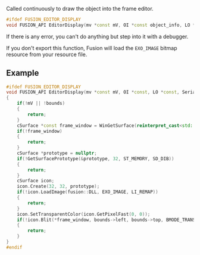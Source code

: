 Called continuously to draw the object into the frame editor.
```cpp
#ifdef FUSION_EDITOR_DISPLAY
void FUSION_API EditorDisplay(mv *const mV, OI *const object_info, LO *const level_object, SerializedEditData *serialized_edit_data, RECT *const bounds) noexcept
```
If there is any error, you can't do anything but step into it with a debugger.

If you don't export this function, Fusion will load the `EXO_IMAGE` bitmap resource from your resource file.

## Example
```cpp
#ifdef FUSION_EDITOR_DISPLAY
void FUSION_API EditorDisplay(mv *const mV, OI *const, LO *const, SerializedEditData *, RECT *const bounds) noexcept
{
	if(!mV || !bounds)
	{
		return;
	}
	cSurface *const frame_window = WinGetSurface(reinterpret_cast<std::int32_t>(mV->mvIdEditWin));
	if(!frame_window)
	{
		return;
	}
	cSurface *prototype = nullptr;
	if(!GetSurfacePrototype(&prototype, 32, ST_MEMORY, SD_DIB))
	{
		return;
	}
	cSurface icon;
	icon.Create(32, 32, prototype);
	if(!icon.LoadImage(fusion::DLL, EXO_IMAGE, LI_REMAP))
	{
		return;
	}
	icon.SetTransparentColor(icon.GetPixelFast(0, 0));
	if(!icon.Blit(*frame_window, bounds->left, bounds->top, BMODE_TRANSP, BOP_COPY))
	{
		return;
	}
}
#endif
```
